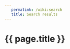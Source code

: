 ```yaml
---
   permalink: /wiki:search
   title: Search results
---
```


<h1>{{ page.title }}</h1>

<dl id="search-results"></dl>

<script>
   window.pages = {
      {% for page in site.wiki %}
         "{{ page.url | slugify }}": {
            "title": "{{ page.title | xml_escape }}",
            "content": {{ page.content | markdownify | strip_newlines | strip_html | jsonify }},
            "url": "{{ site.url | append: page.url | xml_escape }}",
            "path": "{{ page.url | xml_escape }}"
         }{% unless forloop.last %},{% endunless %}
      {% endfor %}
   };
</script>

<script src="/assets/js/lunr.js"></script>
<script src="/assets/js/search.js"></script>
